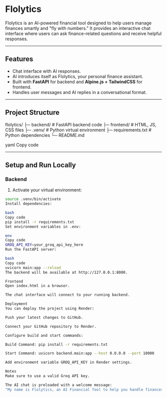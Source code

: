 # Flolytics

Flolytics is an AI-powered financial tool designed to help users manage finances smartly and "fly with numbers." It provides an interactive chat interface where users can ask finance-related questions and receive helpful responses.

---

## Features

- Chat interface with AI responses.
- AI introduces itself as Flolytics, your personal finance assistant.
- Built with **FastAPI** for backend and **Alpine.js + TailwindCSS** for frontend.
- Handles user messages and AI replies in a conversational format.

---

## Project Structure

flolytics/
├─ backend/ # FastAPI backend code
├─ frontend/ # HTML, JS, CSS files
├─ .venv/ # Python virtual environment
├─ requirements.txt # Python dependencies
└─ README.md

yaml
Copy code

---

## Setup and Run Locally

### Backend

1. Activate your virtual environment:
```bash
source .venv/bin/activate
Install dependencies:

bash
Copy code
pip install -r requirements.txt
Set environment variables in .env:

env
Copy code
GROQ_API_KEY=your_groq_api_key_here
Run the FastAPI server:

bash
Copy code
uvicorn main:app --reload
The backend will be available at http://127.0.0.1:8000.

Frontend
Open index.html in a browser.

The chat interface will connect to your running backend.

Deployment
You can deploy the project using Render:

Push your latest changes to GitHub.

Connect your GitHub repository to Render.

Configure build and start commands:

Build Command: pip install -r requirements.txt

Start Command: uvicorn backend.main:app --host 0.0.0.0 --port 10000

Add environment variable GROQ_API_KEY in Render settings.

Notes
Make sure to use a valid Groq API key.

The AI chat is preloaded with a welcome message:
"My name is Flolytics, an AI Financial Tool to help you handle finances smartly and fly with numbers. How can I help you today?"